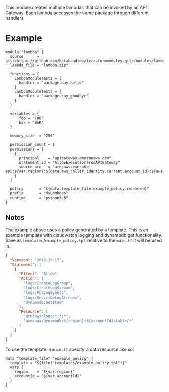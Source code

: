 This module creates multiple lambdas that can be invoked by an API Gateway. Each lambda accesses the same package through different handlers.

# Example

```hcl
module "lambda" { 
  source      = git::https://github.com/betabandido/terraformmodules.git//modules/lambda"
  lambda_file = "lambda.zip"

  functions = {
    LambdaModuleTest1 = {
      handler = "package.say_hello"
    }
    LambdaModuleTest2 = {
      handler = "package.say_goodbye"
    }
  }

  variables = {
      foo = "FOO"
      bar = "BAR"
  }

  memory_size  = "256"

  permission_count = 1
  permissions = [
    {
      principal    = "apigateway.amazonaws.com"
      statement_id = "AllowExecutionFromAPIGateway"
      source_arn   = "arn:aws:execute-api:${var.region}:${data.aws_caller_identity.current.account_id}:${aws_api_gateway_rest_api.api.id}/*/GET/*/*"
    }
  ]

  policy       = "${data.template_file.example_policy.rendered}"
  prefix       = "MyLambdas"
  runtime      = "python3.6"
}
```

## Notes

The example above uses a policy generated by a template. This is an example template with cloudwatch logging and dynamodb get functionality. Save as `templates/example_policy.tpl` relative to the `main.tf` it will be used in.

```json
{
  "Version": "2012-10-17",
  "Statement": [
    {
      "Effect": "Allow",
      "Action": [
        "logs:CreateLogGroup",
        "logs:CreateLogStream",
        "logs:PutLogEvents",
        "logs:DescribeLogStreams",
        "dynamodb:GetItem"
      ],
      "Resource": [
        "arn:aws:logs:*:*:*",
        "arn:aws:dynamodb:${region}:${accountId}:table/*"
      ]
    }
  ]
}
```

To use the template in `main.tf` specify a data resource like so:

```hcl
data "template_file" "example_policy" {
  template = "${file("templates/example_policy.tpl")}"
  vars {
    region    = "${var.region}"
    accountId = "${var.accountId}"
  }
}
```
